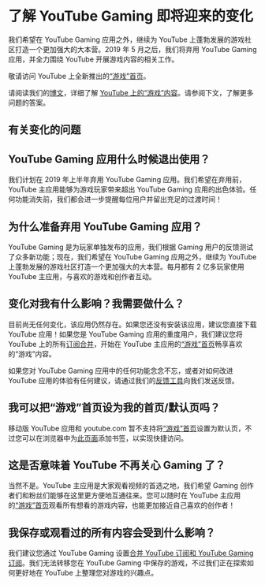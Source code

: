 # 了解 YouTube Gaming 即将迎来的变化

我们希望在 YouTube Gaming 应用之外，继续为 YouTube 上蓬勃发展的游戏社区打造一个更加强大的大本营。2019 年 5 月之后，我们将弃用 YouTube Gaming 应用，并全力围绕 YouTube 开展游戏内容的相关工作。

敬请访问 YouTube 上全新推出的[“游戏”首页](https://www.youtube.com/gaming)。

请阅读我们的[博文](https://support.google.com/youtube/answer/9134402)，详细了解 [YouTube 上的“游戏”内容](https://youtube.googleblog.com/2018/09/gaming-gets-new-home-on-youtube.html)。请参阅下文，了解更多问题的答案。

## 有关变化的问题

## YouTube Gaming 应用什么时候退出使用？

我们计划在 2019 年上半年弃用 YouTube Gaming 应用。我们希望在弃用前，YouTube 主应用能够为游戏玩家带来超出 YouTube Gaming 应用的出色体验。任何功能消失前，我们都会进一步提醒每位用户并留出充足的过渡时间！

## 为什么准备弃用 YouTube Gaming 应用？

YouTube Gaming 是为玩家单独发布的应用，我们根据 Gaming 用户的反馈测试了众多新功能；现在，我们希望在 YouTube Gaming 应用之外，继续为 YouTube 上蓬勃发展的游戏社区打造一个更加强大的大本营。每月都有 2 亿多玩家使用 YouTube 主应用，与喜欢的游戏和创作者互动。

## 变化对我有什么影响？我需要做什么？

目前尚无任何变化，该应用仍然存在。如果您还没有安装该应用，建议您直接下载 YouTube 应用！如果您是 YouTube Gaming 应用的重度用户，我们建议您将 YouTube 上的所有[订阅合并](https://support.google.com/youtubegaming/answer/9076561)，开始在 YouTube 主应用的[“游戏”首页](https://www.youtube.com/gaming)畅享喜欢的“游戏”内容。

如果您对 YouTube Gaming 应用中的任何功能念念不忘，或者对如何改进 YouTube 应用的体验有任何建议，请通过我们的[反馈工具](https://support.google.com/youtube/answer/4347644)向我们发送反馈。

## 我可以把“游戏”首页设为我的首页/默认页吗？

移动版 YouTube 应用和 youtube.com 暂不支持将[“游戏”首页](https://www.youtube.com/gaming)设置为默认页，不过您可以在浏览器中为[此页面](https://www.youtube.com/gaming)添加书签，以实现快捷访问。

## 这是否意味着 YouTube 不再关心 Gaming 了？

当然不是。YouTube 主应用是大家观看视频的首选之地，我们希望 Gaming 创作者们和粉丝们能够在这里更方便地互通往来。您可以随时在 YouTube 主应用的[“游戏”首页](https://www.youtube.com/gaming)观看所有想看的游戏内容，也能更加接近自己喜欢的创作者！

## 我保存或观看过的所有内容会受到什么影响？

我们建议您通过 YouTube Gaming 设置[合并 YouTube 订阅和 YouTube Gaming 订阅](https://support.google.com/youtubegaming/answer/9076561)。我们无法转移您在 YouTube Gaming 中保存的游戏，不过我们正在探索如何更好地在 YouTube 上整理您对游戏的兴趣点。